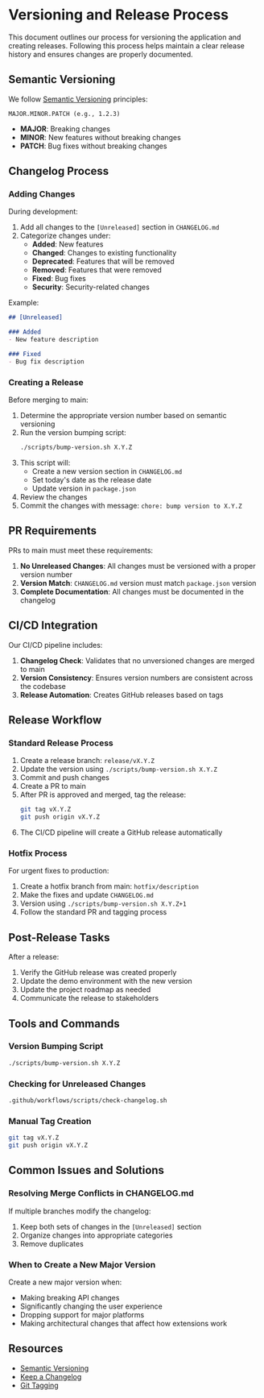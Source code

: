 # Versioning and Release Process

This document outlines our process for versioning the application and creating releases. Following this process helps maintain a clear release history and ensures changes are properly documented.

## Semantic Versioning

We follow [Semantic Versioning](https://semver.org/) principles:

```
MAJOR.MINOR.PATCH (e.g., 1.2.3)
```

- **MAJOR**: Breaking changes
- **MINOR**: New features without breaking changes
- **PATCH**: Bug fixes without breaking changes

## Changelog Process

### Adding Changes

During development:

1. Add all changes to the `[Unreleased]` section in `CHANGELOG.md`
2. Categorize changes under:
   - **Added**: New features
   - **Changed**: Changes to existing functionality
   - **Deprecated**: Features that will be removed
   - **Removed**: Features that were removed
   - **Fixed**: Bug fixes
   - **Security**: Security-related changes

Example:
```markdown
## [Unreleased]

### Added
- New feature description

### Fixed
- Bug fix description
```

### Creating a Release

Before merging to main:

1. Determine the appropriate version number based on semantic versioning
2. Run the version bumping script:
   ```bash
   ./scripts/bump-version.sh X.Y.Z
   ```
3. This script will:
   - Create a new version section in `CHANGELOG.md`
   - Set today's date as the release date
   - Update version in `package.json`
4. Review the changes
5. Commit the changes with message: `chore: bump version to X.Y.Z`

## PR Requirements

PRs to main must meet these requirements:

1. **No Unreleased Changes**: All changes must be versioned with a proper version number
2. **Version Match**: `CHANGELOG.md` version must match `package.json` version
3. **Complete Documentation**: All changes must be documented in the changelog

## CI/CD Integration

Our CI/CD pipeline includes:

1. **Changelog Check**: Validates that no unversioned changes are merged to main
2. **Version Consistency**: Ensures version numbers are consistent across the codebase
3. **Release Automation**: Creates GitHub releases based on tags

## Release Workflow

### Standard Release Process

1. Create a release branch: `release/vX.Y.Z`
2. Update the version using `./scripts/bump-version.sh X.Y.Z`
3. Commit and push changes
4. Create a PR to main
5. After PR is approved and merged, tag the release:
   ```bash
   git tag vX.Y.Z
   git push origin vX.Y.Z
   ```
6. The CI/CD pipeline will create a GitHub release automatically

### Hotfix Process

For urgent fixes to production:

1. Create a hotfix branch from main: `hotfix/description`
2. Make the fixes and update `CHANGELOG.md`
3. Version using `./scripts/bump-version.sh X.Y.Z+1`
4. Follow the standard PR and tagging process

## Post-Release Tasks

After a release:

1. Verify the GitHub release was created properly
2. Update the demo environment with the new version
3. Update the project roadmap as needed
4. Communicate the release to stakeholders

## Tools and Commands

### Version Bumping Script

```bash
./scripts/bump-version.sh X.Y.Z
```

### Checking for Unreleased Changes

```bash
.github/workflows/scripts/check-changelog.sh
```

### Manual Tag Creation

```bash
git tag vX.Y.Z
git push origin vX.Y.Z
```

## Common Issues and Solutions

### Resolving Merge Conflicts in CHANGELOG.md

If multiple branches modify the changelog:

1. Keep both sets of changes in the `[Unreleased]` section
2. Organize changes into appropriate categories
3. Remove duplicates

### When to Create a New Major Version

Create a new major version when:

- Making breaking API changes
- Significantly changing the user experience
- Dropping support for major platforms
- Making architectural changes that affect how extensions work

## Resources

- [Semantic Versioning](https://semver.org/)
- [Keep a Changelog](https://keepachangelog.com/)
- [Git Tagging](https://git-scm.com/book/en/v2/Git-Basics-Tagging)